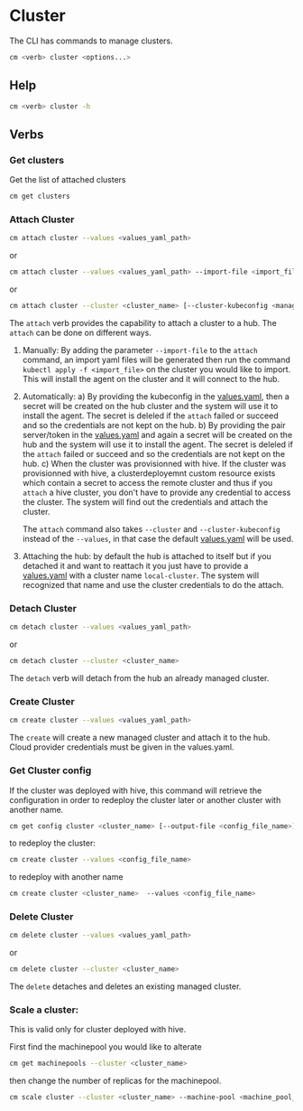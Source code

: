 [comment]: # ( Copyright Contributors to the Open Cluster Management project )

# Cluster

The CLI has commands to manage clusters.

```bash
cm <verb> cluster <options...>
```
## Help

```bash
cm <verb> cluster -h
```

## Verbs

### Get clusters

Get the list of attached clusters

```bash
cm get clusters
```
### Attach Cluster

```bash
cm attach cluster --values <values_yaml_path>
```
or
```bash
cm attach cluster --values <values_yaml_path> --import-file <import_file>
```
or
```bash
cm attach cluster --cluster <cluster_name> [--cluster-kubeconfig <managed_cluster_kubeconfig_path>]
```

The `attach` verb provides the capability to attach a cluster to a hub.
The `attach` can be done on different ways.
1. Manually:
    By adding the parameter `--import-file` to the `attach` command, an import yaml files will be generated then run the command `kubectl apply -f <import_file>` on the cluster you would like to import. This will install the agent on the cluster and it will connect to the hub.

2. Automatically:
    a) By providing the kubeconfig in the [values.yaml](../pkg/cmd/attach/cluster/scenario/attach/values-template.yaml), then a secret will be created on the hub cluster and the system will use it to install the agent. The secret is deleled if the `attach` failed or succeed and so the credentials are not kept on the hub.
    b) By providing the pair server/token in the [values.yaml](../pkg/cmd/attach/cluster/scenario/attach/values-template.yaml) and again a secret will be created on the hub and the system will use it to install the agent. The secret is deleled if the `attach` failed or succeed and so the credentials are not kept on the hub.
    c) When the cluster was provisionned with hive. If the cluster was provisionned with hive, a clusterdeployemnt custom resource exists which contain a secret to access the remote cluster and thus if you `attach` a hive cluster, you don't have to provide any credential to access the cluster. The system will find out the credentials and attach the cluster.

    The `attach` command also takes `--cluster` and `--cluster-kubeconfig` instead of the `--values`, in that case the default [values.yaml](../pkg/attach/cluster/scenario/attach/values-default.yaml) will be used.

5. Attaching the hub: by default the hub is attached to itself but if you detached it and want to reattach it you just have to provide a [values.yaml](../pkg/cmd/attach/cluster/scenario/attach/values-template.yaml) with a cluster name `local-cluster`. The system will recognized that name and use the cluster credentials to do the attach.

### Detach Cluster

```bash
cm detach cluster --values <values_yaml_path>
```
or
```bash
cm detach cluster --cluster <cluster_name>
```

The `detach` verb will detach from the hub an already managed cluster.

### Create Cluster

```bash
cm create cluster --values <values_yaml_path>
```

The `create` will create a new managed cluster and attach it to the hub. Cloud provider credentials must be given in the values.yaml.

### Get Cluster config

If the cluster was deployed with hive, this command will retrieve the configuration in order to redeploy the cluster later or another cluster with another name.

```bash
cm get config cluster <cluster_name> [--output-file <config_file_name>] [--without-credentials]
```

to redeploy the cluster:

```bash
cm create cluster --values <config_file_name>
```

to redeploy with another name

```bash
cm create cluster <cluster_name>  --values <config_file_name>
```

### Delete Cluster


```bash
cm delete cluster --values <values_yaml_path>
```
or
```bash
cm delete cluster --cluster <cluster_name>
```

The `delete` detaches and deletes an existing managed cluster.

### Scale a cluster:

This is valid only for cluster deployed with hive.

First find the machinepool you would like to alterate
```bash
cm get machinepools --cluster <cluster_name>
```
then change the number of replicas for the machinepool.
```bash
cm scale cluster --cluster <cluster_name> --machine-pool <machine_pool_name> --replicas <nb_replicas>
```
